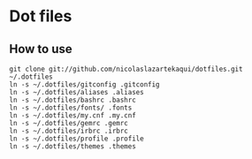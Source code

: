 # Dot files

## How to use
    git clone git://github.com/nicolaslazartekaqui/dotfiles.git ~/.dotfiles
    ln -s ~/.dotfiles/gitconfig .gitconfig
    ln -s ~/.dotfiles/aliases .aliases
    ln -s ~/.dotfiles/bashrc .bashrc
    ln -s ~/.dotfiles/fonts/ .fonts
    ln -s ~/.dotfiles/my.cnf .my.cnf
    ln -s ~/.dotfiles/gemrc .gemrc
    ln -s ~/.dotfiles/irbrc .irbrc
    ln -s ~/.dotfiles/profile .profile
    ln -s ~/.dotfiles/themes .themes

